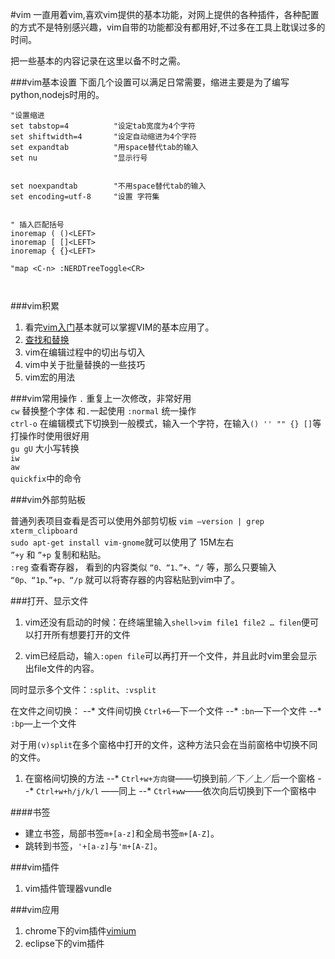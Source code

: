 #vim
一直用着vim,喜欢vim提供的基本功能，对网上提供的各种插件，各种配置的方式不是特别感兴趣，vim自带的功能都没有都用好,不过多在工具上耽误过多的时间。

把一些基本的内容记录在这里以备不时之需。

###vim基本设置
下面几个设置可以满足日常需要，缩进主要是为了编写python,nodejs时用的。
```vim
"设置缩进 
set tabstop=4          "设定tab宽度为4个字符
set shiftwidth=4       "设定自动缩进为4个字符
set expandtab          "用space替代tab的输入
set nu                 "显示行号
 
 
set noexpandtab        "不用space替代tab的输入
set encoding=utf-8     "设置 字符集
 
 
" 插入匹配括号
inoremap ( ()<LEFT>
inoremap [ []<LEFT>
inoremap { {}<LEFT>

"map <C-n> :NERDTreeToggle<CR>



```


###vim积累
1. 看完[vim入门](vimtutor.md)基本就可以掌握VIM的基本应用了。
1. [查找和替换](vim查找和替换.md)
1. vim在编辑过程中的切出与切入
1. vim中关于批量替换的一些技巧
1. vim宏的用法

###vim常用操作
`.` 重复上一次修改，非常好用  
`cw` 替换整个字体 和`.`一起使用
`:normal` 统一操作  
`ctrl-o` 在编辑模式下切换到一般模式，输入一个字符，在输入`() '' "" {} []`等打操作时使用很好用  
`gu gU` 大小写转换  
`iw`  
`aw`  
`quickfix`中的命令

###vim外部剪贴板

普通列表项目查看是否可以使用外部剪切板 `vim –version | grep xterm_clipboard`  
`sudo apt-get install vim-gnome`就可以使用了 15M左右  
`”+y` 和 `”+p` 复制和粘贴。  
`:reg` 查看寄存器， 看到的内容类似 `“0、“1、”+、“/` 等，那么只要输入 `“0p、“1p、”+p、“/p` 就可以将寄存器的内容粘贴到vim中了。  


###打开、显示文件
1. vim还没有启动的时候：在终端里输入`shell>vim file1 file2 … filen`便可以打开所有想要打开的文件

1. vim已经启动，输`入:open file`可以再打开一个文件，并且此时vim里会显示出file文件的内容。

同时显示多个文件：`:split`、`:vsplit`

在文件之间切换： 
--* 文件间切换 `Ctrl+6`—下一个文件 
--* `:bn`—下一个文件 
--* `:bp`—上一个文件 


对于用`(v)split`在多个窗格中打开的文件，这种方法只会在当前窗格中切换不同的文件。

1. 在窗格间切换的方法 
--* `Ctrl+w+方向键`——切换到前／下／上／后一个窗格 
--* `Ctrl+w+h/j/k/l` ——同上 
--* `Ctrl+ww`——依次向后切换到下一个窗格中 

####书签
* 建立书签，局部书签`m+[a-z]`和全局书签`m+[A-Z]`。
* 跳转到书签，`'+[a-z]`与`'m+[A-Z]`。


###vim插件
1. vim插件管理器vundle

###vim应用
1. chrome下的vim插件[vimium](vimium.md)
1. eclipse下的vim插件
